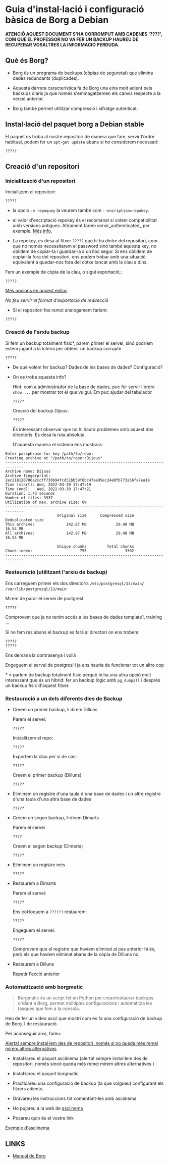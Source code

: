 # Guia d'instal·lació i configuració bàsica de Borg a Debian

**ATENCIÓ AQUEST DOCUMENT S'HA CORROMPUT AMB CADENES '????', COM QUE EL PROFESSOR NO VA FER UN BACKUP HAUREU DE RECUPERAR VOSALTRES LA INFORMACIÓ PERDUDA.**


## Què és Borg?

+ Borg és un programa de backups (còpias de seguretat) que elimina dades
redundants (duplicades).

+ Aquesta darrera característica fa de Borg una eina molt adient pels backups
diaris ja que només s'emmagatzemen els canvis respecte a la versió anterior.

+ Borg també permet utilitzar compressió i xifratge autenticat.


## Instal·lació del paquet borg a Debian stable

El paquet es troba al nostre repositori de manera que fare, servir l'ordre
habitual, podem fer un `apt-get update` abans si ho considerem necessari: 


```
?????
```


## Creació d'un repositori 

###  Inicialització d'un repositori


Inicialitzem el repositori:

```
?????
```

+ la opció `-e repoquey` la veurem també com `--encription=repokey`.

+ el valor d'encriptació repokey és el recomanat si volem compatibilitat amb
  versions antigues. Altrament farem servir_authenticated_ per exemple. [Més
info.](file:///usr/share/doc/borgbackup-doc/html/usage/init.html#borg-init) 

+ La repokey, es desa al fitxer `?????` que hi ha dintre del repositori, com
  que no només necessitarem el password sinó també aquesta key, no oblidem de
copiar-la i guardar-la a un lloc segur. Si ens oblidem de copiar-la fora del
repositori, ens podem trobar amb una situació equivalent a quedar-nos fora del
cotxe tancat amb la clau a dins.

Fem un exemple de còpia de la clau, o sigui exportació,:

```
?????
```

[Més opcions en aquest enllaç](https://borgbackup.readthedocs.io/en/stable/usage/key.html#borg-key-export)

_No feu servir el format d'exportació de redirecció_ 


+ Si el repositori fos remot anàlogament faríem:

```
?????
```


### Creació de l'arxiu backup

Si fem un backup totalment físic\*, parem primer el servei, sinó podríem estem
jugant a la loteria per obtenir un backup corrupte. 

```
?????
```

+ De què volem fer backup?
	Dades de les bases de dades? Configuració?

+ On es troba aquesta info?

	Hint: com a administrador de la base de dades, puc fer servir l'ordre `show
...` per mostrar tot el que vulgui. Em puc ajudar del tabulador


	```
	?????
	```

	Creació del backup _Dijous_:

	```
	?????
	```


	És interessant observar que no hi haurà problemes amb aquest dos directoris. Es desa la ruta absoluta.

	D'aquesta manera el sistema ens mostrarà:

```
Enter passphrase for key /path/to/repo: 
Creating archive at "/path/to/repo::Dijous"
------------------------------------------------------------------------------
Archive name: Dijous
Archive fingerprint: 2ec218120706a2ccff730b94fcd51bb59f6bc47ae95ec24e0fb773a56fa7ea18
Time (start): Wed, 2022-03-30 17:47:19
Time (end):   Wed, 2022-03-30 17:47:21
Duration: 1.43 seconds
Number of files: 3937
Utilization of max. archive size: 0%
------------------------------------------------------------------------------
                       Original size      Compressed size    Deduplicated size
This archive:              142.87 MB             29.48 MB             16.54 MB
All archives:              142.87 MB             29.48 MB             16.54 MB

                       Unique chunks         Total chunks
Chunk index:                     755                 3302
------------------------------------------------------------------------------
```

### Restauració (utilitzant l'arxiu de backup) 


Ens carreguem primer els dos directoris `/etc/postgresql/13/main/`  `/var/lib/postgresql/13/main`:

Mirem de parar el servei de postgresl

```
?????
```

Comprovem que ja no tenim accés a les bases de dades template1, training ...


Si no fem res abans el backup es farà al directori on ens trobem:



```
?????
?????
```

Ens demana la contrasenya i voilà

Engeguem el servei de postgresl i ja ens hauria de funcionar tot un altre cop


\* = parlem de backup totalment físic perquè hi ha una altra opció molt interessant que és un híbrid: fer un backup lògic amb `pg_dumpall` i després un backup físic d'aquest fitxer.


### Restauració a un dels diferents dies de Backup

+ Creem un primer backup, li direm Dilluns


	Parem el servei:

	```
	?????
	```

	Inicialitzem el repo:
	```
	?????
	```
	
	Exportem la clau per si de cas:

	```
	?????
	```

	Creem el primer backup (Dilluns)
	```
	?????
	```

+ Eliminem un registre d'una taula d'una base de dades i un altre registre
  d'una taula d'una altra base de dades

	```
	?????
	```


+ Creem un segon backup, li direm Dimarts

	Parem el servei
	
	
	```
	????
	```

	Creem el segon backup (Dimarts)
    ```
    ?????
    ```
	

+ Eliminem un registre més

	```
	?????
	```

+ Restaurem a Dimarts

	Parem el servei:
	
	``` 
	?????
	``` 
	
	Ens col·loquem a `?????` i restaurem:

	```
	?????
	```
	
	Engeguem el servei:

	```
	?????
	``` 

	Comprovem que el registre que havíem eliminat al pas anterior hi és, però
els que havíem eliminat abans de la còpia de Dilluns no.

+ Restaurem a Dilluns

	Repetir l'acció anterior


### Automatització amb borgmatic

> Borgmatic és un script fet en Python per crear/restaurar backups cridant a
Borg, permet múltiples configuracions i automatitza les tasques que fem a la
consola.


Heu de fer un vídeo _ascii_ que mostri com es fa una configuració de backup de Borg. I de restauració.

Per aconseguir això, fareu:

[Alerta! sempre instal·lem des de repositori, només si no queda més remei mirem
altres alternatives](https://wiki.debian.org/DontBreakDebian)

+ Instal·lareu el paquet asciinema (alerta! sempre instal·lem des de repositori, només sinoó queda més remei mirem altres alternatives )

+ Instal·lareu el paquet borgmatic

+ Practicareu una configuració de backup (la que volgueu) configurant els fitxers adients.

+ Gravareu les instruccions tot comentant-les amb asciinema

+ Ho pujareu a la web de [asciinema](https://asciinema.org)

+ Posareu quin és el vostre link


[Exemple d'asciinema](https://asciinema.org/a/203761)





## LINKS

+ [Manual de Borg](https://borgbackup.readthedocs.io/en/stable/)
 

 
